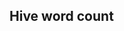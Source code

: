 Hive word count 
----------------------

<!-- ```sql -->
<!-- 
DROP TABLE IF EXISTS el_quijote;

CREATE EXTERNAL TABLE IF NOT EXISTS el_quijote (line string)
ROW FORMAT DELIMITED FIELDS TERMINATED BY '\n'
STORED AS TEXTFILE                                              
LOCATION '/user/amanas/el-quijote-hive';

DROP TABLE IF EXISTS tmp_words;
CREATE TABLE tmp_words
AS SELECT explode(split(line, ' ')) AS word FROM el_quijote;

INSERT OVERWRITE DIRECTORY '/user/amanas/hive-wc' 
SELECT word,count(1) AS count FROM tmp_words GROUP BY word;
-->

<!-- ``` -->